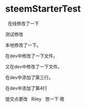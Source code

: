 ﻿# steemStarterTest
 
在线修改了一下

测试修改

本地修改了一下。

在dev中修改了一下文件。

又在dev中修改了一下文件。

在dev中添加了第三行。

在dev中添加了第4行

提交点更改
 
Riley 
 悠一下
嗯
